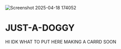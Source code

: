 ![Screenshot 2025-04-18 174052](https://github.com/user-attachments/assets/3ddebb03-2f26-4724-a321-d3383425868e)
# JUST-A-DOGGY
HI IDK WHAT TO PUT HERE MAKING A CARRD SOON
